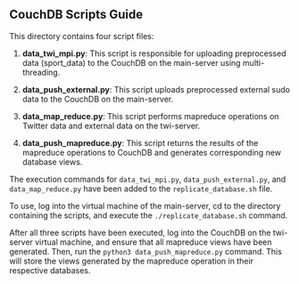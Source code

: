 ## CouchDB Scripts Guide

This directory contains four script files:

1. **data_twi_mpi.py**: This script is responsible for uploading preprocessed data (sport_data) to the CouchDB on the main-server using multi-threading.

2. **data_push_external.py**: This script uploads preprocessed external sudo data to the CouchDB on the main-server.

3. **data_map_reduce.py**: This script performs mapreduce operations on Twitter data and external data on the twi-server.

4. **data_push_mapreduce.py**: This script returns the results of the mapreduce operations to CouchDB and generates corresponding new database views.

The execution commands for `data_twi_mpi.py`, `data_push_external.py`, and `data_map_reduce.py` have been added to the `replicate_database.sh` file. 

To use, log into the virtual machine of the main-server, cd to the directory containing the scripts, and execute the `./replicate_database.sh` command.

After all three scripts have been executed, log into the CouchDB on the twi-server virtual machine, and ensure that all mapreduce views have been generated. Then, run the `python3 data_push_mapreduce.py` command. This will store the views generated by the mapreduce operation in their respective databases.
